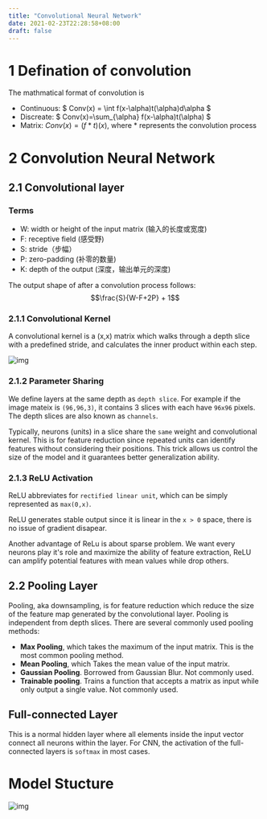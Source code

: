 ```yaml
---
title: "Convolutional Neural Network"
date: 2021-02-23T22:28:58+08:00
draft: false
---
```


# 1 Defination of convolution

The mathmatical format of convolution is

- Continuous: $ Conv(x) = \int f(x-\alpha)t(\alpha)d\alpha $
- Discreate: $ Conv(x)=\sum_{\alpha} f(x-\alpha)t(\alpha) $
- Matrix: $Conv(x) = (f * t)(x)$, where $*$ represents the convolution process

# 2 Convolution Neural Network

## 2.1 Convolutional layer
### Terms
- W: width or height of the input matrix (输入的长度或宽度)
- F: receptive field (感受野)
- S: stride（步幅）
- P: zero-padding (补零的数量)
- K: depth of the output (深度，输出单元的深度)

The output shape of after a convolution process follows:
$$\frac{S}{W-F+2P} + 1$$

### 2.1.1 Convolutional Kernel
A convolutional kernel is a (x,x) matrix which walks through a depth slice with a predefined stride, and calculates the inner product within each step.

![img](http://www.elecfans.com/uploads/allimg/171115/1Z13IY6_0.gif)

### 2.1.2 Parameter Sharing
We define layers at the same depth as `depth slice`. For example if the image mateix is `(96,96,3)`, it contains 3 slices with each have `96x96` pixels. The depth slices are also known as `channels`.

Typically, neurons (units) in a slice share the `same` weight and convolutional kernel. This is for feature reduction since repeated units can identify features without considering their positions. This trick allows us control the size of the model and it guarantees better generalization ability.

### 2.1.3 ReLU Activation
ReLU abbreviates for `rectified linear unit`, which can be simply represented as `max(0,x)`.

ReLU generates stable output since it is linear in the `x > 0` space, there is no issue of gradient disapear.

Another advantage of ReLu is about sparse problem. We want every neurons play it's role and maximize the ability of feature extraction, ReLU can amplify potential features with mean values while drop others.

## 2.2 Pooling Layer
Pooling, aka downsampling, is for feature reduction which reduce the size of the feature map generated by the convolutional layer. Pooling is independent from depth slices. There are several commonly used pooling methods:
- **Max Pooling**, which takes the maximum of the input matrix. This is the most common pooling method.
- **Mean Pooling**, which Takes the mean value of the input matrix.
- **Gaussian Pooling**. Borrowed from Gaussian Blur. Not commonly used.
- **Trainable pooling**. Trains a function that accepts a matrix as input while only output a single value. Not commonly used.

## Full-connected Layer
This is a normal hidden layer where all elements inside the input vector connect all neurons within the layer. For CNN, the activation of the full-connected layers is `softmax` in most cases.

# Model Stucture
![img](http://pic.l2h.site/1.jpg)